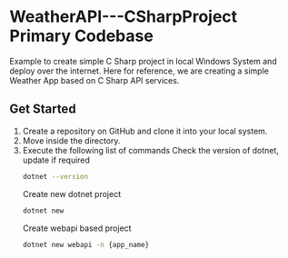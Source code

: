 # WeatherAPI---CSharpProject Primary Codebase 
Example to create simple C Sharp project in local Windows System and deploy over the internet. Here for reference, we are creating a simple Weather App based on C Sharp API services. 

## Get Started 
1. Create a repository on GitHub and clone it into your local system. 
2. Move inside the directory. 
3. Execute the following list of commands
    Check the version of dotnet, update if required 
    ``` bash
    dotnet --version 
    ```
    Create new dotnet project 
    ``` bash 
    dotnet new 
    ``` 
    Create webapi based project 
    ``` bash 
    dotnet new webapi -n {app_name}
    ```
